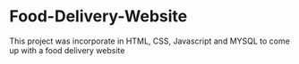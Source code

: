 # Food-Delivery-Website
This  project was incorporate in HTML, CSS, Javascript and MYSQL to come up with a food delivery website

